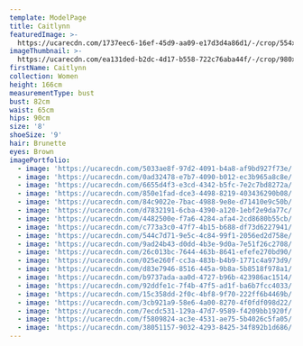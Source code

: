 ```yaml
---
template: ModelPage
title: Caitlynn
featuredImage: >-
  https://ucarecdn.com/1737eec6-16ef-45d9-aa09-e17d3d4a86d1/-/crop/554x393/0,197/-/preview/
imageThumbnail: >-
  https://ucarecdn.com/ea131ded-b2dc-4d17-b558-722c76aba44f/-/crop/980x1217/419,64/-/preview/
firstName: Caitlynn
collection: Women
height: 166cm
measurementType: bust
bust: 82cm
waist: 65cm
hips: 90cm
size: '8'
shoeSize: '9'
hair: Brunette
eyes: Brown
imagePortfolio:
  - image: 'https://ucarecdn.com/5033ae8f-97d2-4091-b4a8-af9bd927f73e/'
  - image: 'https://ucarecdn.com/0ad32478-e7b7-4090-b012-ec3b965a8c8e/'
  - image: 'https://ucarecdn.com/6655d4f3-e3cd-4342-b5fc-7e2c7bd8272a/'
  - image: 'https://ucarecdn.com/850e1fad-dce3-4498-8219-403436290b08/'
  - image: 'https://ucarecdn.com/84c9022e-7bac-4988-9e8e-d71410e9c50b/'
  - image: 'https://ucarecdn.com/d7832191-6cba-4390-a120-1ebf2e9da77c/'
  - image: 'https://ucarecdn.com/4482500e-f7a6-4284-afa4-2cd8680b55cb/'
  - image: 'https://ucarecdn.com/c773a3c0-47f7-4b15-b688-df73d6227941/'
  - image: 'https://ucarecdn.com/544c7d71-9e5c-4c84-99f1-2056ed2d758e/'
  - image: 'https://ucarecdn.com/9ad24b43-d0dd-4b3e-9d0a-7e51f26c2708/'
  - image: 'https://ucarecdn.com/26c013bc-7644-463b-8641-efefe270bd90/'
  - image: 'https://ucarecdn.com/025e260f-cc3a-483b-b4b9-1771c4a973d9/'
  - image: 'https://ucarecdn.com/d83e7946-8516-445a-9b8a-5b8518f978a1/'
  - image: 'https://ucarecdn.com/b9737ada-aa0d-4727-b96b-423986ac1514/'
  - image: 'https://ucarecdn.com/92ddfe1c-7f4b-47f5-ad1f-ba6b7fcc4033/'
  - image: 'https://ucarecdn.com/15c358dd-2f0c-4bf8-9f70-222ff6b4469b/'
  - image: 'https://ucarecdn.com/3cb921a9-58e6-4a00-8270-4f0fdf098d22/'
  - image: 'https://ucarecdn.com/7ecdc531-129a-47d7-9589-f4209bb1920f/'
  - image: 'https://ucarecdn.com/f5809824-ac3e-4531-ae75-5b4026c5fa05/'
  - image: 'https://ucarecdn.com/38051157-9032-4293-8425-34f892b1d686/'
---
```


